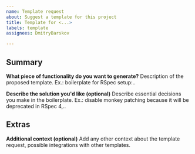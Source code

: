 ```yaml
---
name: Template request
about: Suggest a template for this project
title: Template for <...>
labels: template
assignees: DmitryBarskov

---
```


## Summary
**What piece of functionality do you want to generate?**
Description of the proposed template. Ex.: boilerplate for RSpec setup:..

**Describe the solution you'd like (optional)**
Describe essential decisions you make in the boilerplate.
Ex.: disable monkey patching because it will be deprecated in RSpec 4,..

## Extras
**Additional context (optional)**
Add any other context about the template request,
possible integrations with other templates.

